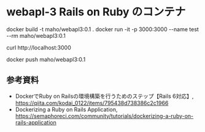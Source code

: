 # webapl-3 Rails on Ruby のコンテナ


docker build -t maho/webapl3:0.1 .
docker run -it -p 3000:3000 --name test --rm maho/webapl3:0.1 

curl http://localhost:3000

docker push maho/webapl3:0.1






## 参考資料
* DockerでRuby on Railsの環境構築を行うためのステップ【Rails 6対応】, https://qiita.com/kodai_0122/items/795438d738386c2c1966
* Dockerizing a Ruby on Rails Application, https://semaphoreci.com/community/tutorials/dockerizing-a-ruby-on-rails-application